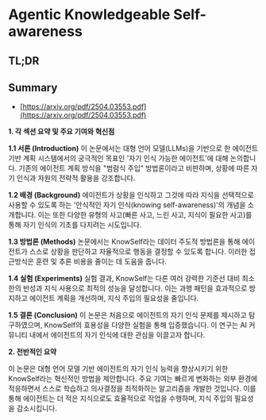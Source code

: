# Agentic Knowledgeable Self-awareness
## TL;DR
## Summary
- [https://arxiv.org/pdf/2504.03553.pdf](https://arxiv.org/pdf/2504.03553.pdf)

**1. 각 섹션 요약 및 주요 기여와 혁신점**

**1.1 서론 (Introduction)**
이 논문에서는 대형 언어 모델(LLMs)을 기반으로 한 에이전트 기반 계획 시스템에서의 궁극적인 목표인 '자기 인식 가능한 에이전트'에 대해 논의합니다. 기존의 에이전트 계획 방식을 "범람식 주입" 방법론이라고 비판하며, 상황에 따른 자기 인식과 자원의 전략적 활용을 강조합니다.

**1.2 배경 (Background)**
에이전트가 상황을 인식하고 그것에 따라 지식을 선택적으로 사용할 수 있도록 하는 '안식적인 자기 인식(knowing self-awareness)'의 개념을 소개합니다. 이는 또한 다양한 유형의 사고(빠른 사고, 느린 사고, 지식이 필요한 사고)를 통해 자기 인식의 기초를 다지려는 시도입니다.

**1.3 방법론 (Methods)**
논문에서는 KnowSelf라는 데이터 주도적 방법론을 통해 에이전트가 스스로 상황을 판단하고 자율적으로 행동을 결정할 수 있도록 합니다. 이러한 접근방식은 훈련 및 추론 비용을 줄이는 데 도움을 줍니다.

**1.4 실험 (Experiments)**
실험 결과, KnowSelf는 다른 여러 강력한 기준선 대비 최소한의 반성과 지식 사용으로 최적의 성능을 달성합니다. 이는 과행 패턴을 효과적으로 방지하고 에이전트 계획을 개선하며, 지식 주입의 필요성을 줄입니다.

**1.5 결론 (Conclusion)**
이 논문은 처음으로 에이전트의 자기 인식 문제를 제시하고 탐구하였으며, KnowSelf의 효용성을 다양한 실험을 통해 입증했습니다. 이 연구는 AI 커뮤니티 내에서 에이전트의 자기 인식에 대한 관심을 이끌고자 합니다.

**2. 전반적인 요약**

이 논문은 대형 언어 모델 기반 에이전트의 자기 인식 능력을 향상시키기 위한 KnowSelf라는 혁신적인 방법을 제안합니다. 주요 기여는 빠르게 변화하는 외부 환경에 적응하면서 스스로 학습하고 의사결정을 최적화하는 알고리즘을 개발한 것입니다. 이를 통해 에이전트는 더 적은 지식으로도 효율적으로 작업을 수행하며, 지식 주입의 필요성을 감소시킵니다.